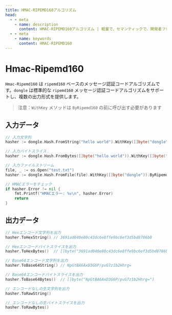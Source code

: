 ```yaml
---
title: HMAC-RIPEMD160アルゴリズム
head:
  - - meta
    - name: description
      content: HMAC-RIPEMD160アルゴリズム | 軽量で、セマンティックで、開発者フレンドリーなgolang エンコード&暗号ライブラリ
  - - meta
    - name: keywords
      content: HMAC-RIPEMD160
---
```


# Hmac-Ripemd160

`Hmac-Ripemd160` は `ripemd160` ベースのメッセージ認証コードアルゴリズムです。`dongle` は標準的な `ripemd160` メッセージ認証コードアルゴリズムをサポートし、複数の出力形式を提供します。

> 注意：`WithKey` メソッドは `ByRipemd160` の前に呼び出す必要があります

## 入力データ

```go
// 入力文字列
hasher := dongle.Hash.FromString("hello world").WithKey([]byte("dongle")).ByRipemd160()

// 入力バイトスライス
hasher := dongle.Hash.FromBytes([]byte("hello world")).WithKey([]byte("dongle")).ByRipemd160()

// 入力ファイルストリーム
file, _ := os.Open("test.txt")
hasher := dongle.Hash.FromFile(file).WithKey([]byte("dongle")).ByRipemd160()

// HMACエラーをチェック
if hasher.Error != nil {
	fmt.Printf("HMACエラー: %v\n", hasher.Error)
	return
}
```

## 出力データ

```go
// Hexエンコード文字列を出力
hasher.ToHexString() // 3691ad040e80c43dc6e8ffe9bc6ef3d5bd8786b8

// Hexエンコードバイトスライスを出力
hasher.ToHexBytes()  // []byte("3691ad040e80c43dc6e8ffe9bc6ef3d5bd8786b8")

// Base64エンコード文字列を出力
hasher.ToBase64String() // NpGtBA6AxD3G6P/pvG7z1b2Hhrg=

// Base64エンコードバイトスライスを出力
hasher.ToBase64Bytes()  // []byte("NpGtBA6AxD3G6P/pvG7z1b2Hhrg=")

// エンコードなしの生文字列を出力
hasher.ToRawString()

// エンコードなしの生バイトスライスを出力
hasher.ToRawBytes()
```
